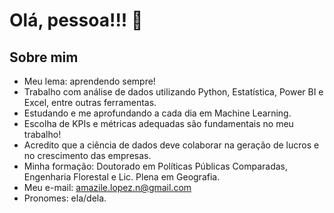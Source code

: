 # Olá, pessoa!!! 👋

## Sobre mim
- Meu lema: aprendendo sempre!
- Trabalho com análise de dados utilizando Python, Estatística, Power BI e Excel, entre outras ferramentas. 
- Estudando e me aprofundando a cada dia em Machine Learning.
- Escolha de KPIs e métricas adequadas são fundamentais no meu trabalho!
- Acredito que a ciência de dados deve colaborar na geração de lucros e no crescimento das empresas.
- Minha formação: Doutorado em Políticas Públicas Comparadas, Engenharia Florestal e Lic. Plena em Geografia. 
- Meu e-mail: amazile.lopez.n@gmail.com
- Pronomes: ela/dela.



